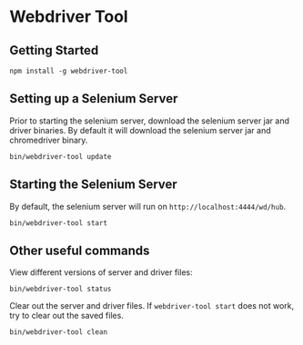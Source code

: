 Webdriver Tool
==============

Getting Started
---------------

```
npm install -g webdriver-tool
```

Setting up a Selenium Server
----------------------------

Prior to starting the selenium server, download the selenium server jar and driver binaries. By default it will download the selenium server jar and chromedriver binary.

```
bin/webdriver-tool update
```

Starting the Selenium Server
----------------------------

By default, the selenium server will run on `http://localhost:4444/wd/hub`.


```
bin/webdriver-tool start
```

Other useful commands
---------------------

View different versions of server and driver files:

```
bin/webdriver-tool status
```

Clear out the server and driver files. If `webdriver-tool start` does not work, try to clear out the saved files.

```
bin/webdriver-tool clean
```
